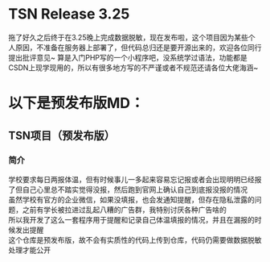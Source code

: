 # TSN Release 3.25 

拖了好久之后终于在3.25晚上完成数据脱敏，现在发布啦，这个项目因为某些个人原因，不准备在服务器上部署了，但代码总归还是要开源出来的，欢迎各位同行提出批评意见~ 
算是入门PHP写的一个小程序吧，没系统学过语法，功能都是CSDN上现学现用的，所以有很多地方写的不严谨或者不规范还请各位大佬海涵~ 

# 以下是预发布版MD： 

## TSN项目（预发布版） 
### 简介 
学校要求每日两报体温，但有时候事儿一多起来容易忘记报或者会出现明明已经报了但自己心里总不踏实觉得没报，然后跑到官网上确认自己到底报没报的情况  
虽然学校有官方的企业微信，如果没填报，也会发通知提醒，但存在隐私泄露的问题，之前有学长被拉进过乱起八糟的广告群，我特别讨厌各种广告啥的  
所以我开发了这么一套程序用于提醒和记录自己体温填报的情况，并且在漏报的时候发出提醒  
这个仓库是预发布版，故不会有实质性的代码上传到仓库，代码仍需要做数据脱敏处理才能公开  